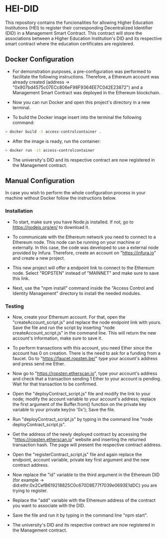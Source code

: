 # HEI-DID 
This repository contains the funcionalities for allowing Higher Education Institutions (HEI) to register their corresponding Decentralized Identifier (DID) in a Management Smart Contract. This contract will store the associations between a Higher Education Institution's DID and its respective smart contract where the education certificates are registered.


## Docker Configuration

- For demonstration purposes, a pre-configuration was performed to facilitate the following instructions. Therefore, a Ethereum account was already created (address -> "0x907bd4575c07ECc806eF98F9364EE7C042E23872") and a Management Smart Contract was deployed in the Ethereum blockchain.

- Now you can run Docker and open this project's directory in a new terminal.

- To build the Docker image insert into the terminal the following command:

```bash
> docker build -t access-controlcontainer .
```

- After the image is ready, run the container:

```bash
> docker run -it access-controlcontainer
```

- The university's DID and its respective contract are now registered in the Management contract.

## Manual Configuration

In case you wish to perform the whole configuration process in your machine without Docker follow the instructions below.

### Installation
- To start, make sure you have Node.js installed. If not, go to https://nodejs.org/en/ to download it.

- To communicate with the Ethereum network you need to connect to a Ethereum node. This node can be running on your machine or externally. In this case, the code was developed to use a external node provided by Infura. Therefore, create an account on "https://infura.io" and create a new project.

- This new project will offer a endpoint link to connect to the Ethereum node. Select "ROPSTEN" instead of "MAINNET" and make sure to save this link.

- Next, use the "npm install" command inside the "Access Control and Identity Management" directory to install the needed modules.

### Testing
- Now, create your Ethereum account. For that, open the "createAccount_script.js" and replace the node endpoint link with yours. Save the file and run the script by inserting "node createAccount_script.js" in the command line. This will return the new account's information, make sure to save it.

- To perform transactions with this account, you need Ether since the account has 0 on creation. There is the need to ask for a funding from a faucet. Go to "https://faucet.ropsten.be/" type your account's address and press send me Ether.

- Now go to "https://ropsten.etherscan.io", type your account's address and check that a transaction sending 1 Ether to your account is pending. Wait for that transaction to be confirmed.

- Open the "deployContract_script.js" file and modify the link to your node; modify the account variable to your account's address; replace the first argument of the Buffer.from() function on the private key variable to your private key(no '0x'); Save the file.

- Run "deployContract_script.js" by typing in the command line "node deployContract_script.js".

- Get the address of the newly deployed contract by accessing the "https://ropsten.etherscan.io" website and inserting the returned transaction hash. The page will present the respective contract address.

- Open the "registerContract_script.js" file and again replace the endpoint, account variable, private key first argument and the new contract address.

- Now replace the "id" variable to the third argument in the Ethereum DID (for example -> did:ethr:0x2CefB619218825C0c670D8E77f7039e0693E1dDC) you are trying to register.

- Replace the "add" variable with the Ethereum address of the contract you want to associate with the DID.

- Save the file and run it by typing in the command line "npm start".

- The university's DID and its respective contract are now registered in the Management contract. 
